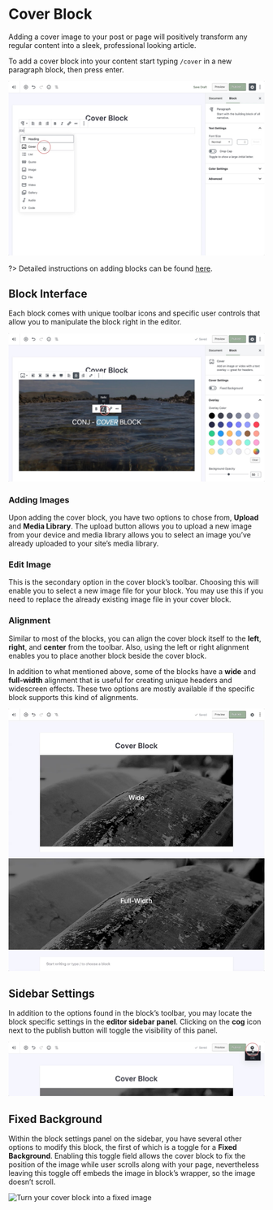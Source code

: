 # Cover Block

Adding a cover image to your post or page will positively transform any regular content into a sleek, professional looking article.

To add a cover block into your content start typing `/cover` in a new paragraph block, then press enter.

![Use the slash command /cover to insert a cover image](img/add-cover-block.jpg)

?> Detailed instructions on adding blocks can be found [here](adding-block).

## Block Interface

Each block comes with unique toolbar icons and specific user controls that allow you to manipulate the block right in the editor.

![The cover block offers many toolbar options](img/adding-image-to-cover-block.jpg)

### Adding Images

Upon adding the cover block, you have two options to chose from, **Upload** and **Media Library**. The upload button allows you to upload a new image from your device and media library allows you to select an image you’ve already uploaded to your site’s media library.

### Edit Image

This is the secondary option in the cover block’s toolbar. Choosing this will enable you to select a new image file for your block. You may use this if you need to replace the already existing image file in your cover block.

### Alignment

Similar to most of the blocks, you can align the cover block itself to the **left**, **right**, and **center** from the toolbar. Also, using the left or right alignment enables you to place another block beside the cover block.

In addition to what mentioned above, some of the blocks have a **wide** and **full-width** alignment that is useful for creating unique headers and widescreen effects. These two options are mostly available if the specific block supports this kind of alignments. 

![Wide will simply break the bounding column, while full will reach to the sides of the page width](img/cover-block-align-wide-full.jpg)

## Sidebar Settings

In addition to the options found in the block’s toolbar, you may locate the block specific settings in the **editor sidebar panel**. Clicking on the **cog** icon next to the publish button will toggle the visibility of this panel.

![The block settings can be found in the sidebar](img/sidebar-settings-cover-block.jpg)

## Fixed Background

Within the block settings panel on the sidebar, you have several other options to modify this block, the first of which is a toggle for a **Fixed Background**. 
Enabling this toggle field allows the cover block to fix the position of the image while user scrolls along with your page, nevertheless leaving this toggle off embeds the image in block’s wrapper, so the image doesn’t scroll.

![Turn your cover block into a fixed image](img/cover-block-fixed-background.gif)
